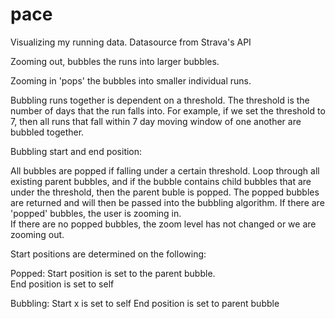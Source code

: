 # pace
Visualizing my running data.  Datasource from Strava's API

Zooming out, bubbles the runs into larger bubbles.

Zooming in 'pops' the bubbles into smaller individual runs.

Bubbling runs together is dependent on a threshold.  The threshold is the number of days that the run falls into.  For 
example, if we set the threshold to 7, then all runs that fall within 7 day moving window of one another are bubbled together.

Bubbling start and end position:

All bubbles are popped if falling under a certain threshold.  Loop through all existing parent bubbles, and if the 
bubble contains child bubbles that are under the threshold, then the parent buble is popped.  The popped bubbles are returned
and will then be passed into the bubbling algorithm.  If there are 'popped' bubbles, the user is zooming in.  
If there are no popped bubbles, the zoom level has not changed or we are zooming out. 

Start positions are determined on the following:

Popped:
Start position is set to the parent bubble.  
End position is set to self

Bubbling:
Start x is set to self
End position is set to parent bubble
